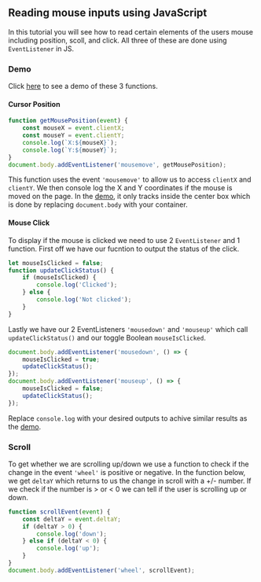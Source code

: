 ## Reading mouse inputs using JavaScript
In this tutorial you will see how to read certain elements of the users mouse including position, scoll, and click. All three of these are done using ```EventListener``` in JS.

### Demo
Click [here](https://chaseswedlo.github.io/reading-mouse-input/) to see a demo of these 3 functions.

#### Cursor Position
```javascript
function getMousePosition(event) {
    const mouseX = event.clientX;
    const mouseY = event.clientY;
    console.log(`X:${mouseX}`);
    console.log(`Y:${mouseY}`);
}
document.body.addEventListener('mousemove', getMousePosition);
```
This function uses the event ```'mousemove'``` to allow us to access ```clientX``` and ```clientY```. We then console log the X and Y coordinates if the mouse is moved on the page. In the [demo](https://chaseswedlo.github.io/reading-mouse-input/), it only tracks inside the center box which is done by replacing ```document.body``` with your container.

#### Mouse Click
To display if the mouse is clicked we need to use 2 ```EventListener``` and 1 function. First off we have our fucntion to output the status of the click.
```javascript
let mouseIsClicked = false;
function updateClickStatus() {
    if (mouseIsClicked) {
        console.log('Clicked');
    } else {
        console.log('Not clicked');
    }
}
```
Lastly we have our 2 EventListeners ```'mousedown'``` and ```'mouseup'``` which call ```updateClickStatus()``` and our toggle Boolean ```mouseIsClicked```.
```javascript
document.body.addEventListener('mousedown', () => {
    mouseIsClicked = true;
    updateClickStatus();
});
document.body.addEventListener('mouseup', () => {
    mouseIsClicked = false;
    updateClickStatus();
});
```
Replace ```console.log``` with your desired outputs to achive similar results as the [demo](https://chaseswedlo.github.io/reading-mouse-input/).

### Scroll
To get whether we are scrolling up/down we use a function to check if the change in the event ```'wheel'``` is positive or negative. In the function below, we get ```deltaY``` which returns to us the change in scroll with a +/- number. If we check if the number is > or < 0 we can tell if the user is scrolling up or down.
```javascript
function scrollEvent(event) {
    const deltaY = event.deltaY;
    if (deltaY > 0) {
        console.log('down');
    } else if (deltaY < 0) {
        console.log('up');
    }
}
document.body.addEventListener('wheel', scrollEvent);
```